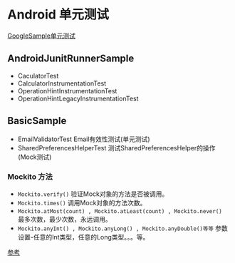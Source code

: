 # Android 单元测试

[GoogleSample单元测试](https://github.com/googlesamples/android-testing/)

## AndroidJunitRunnerSample

- CaculatorTest 
- CalculatorInstrumentationTest
- OperationHintInstrumentationTest
- OperationHintLegacyInstrumentationTest

## BasicSample

- EmailValidatorTest Email有效性测试(单元测试)
- SharedPreferencesHelperTest 测试SharedPreferencesHelper的操作(Mock测试)

### Mockito 方法

- `Mockito.verify()` 验证Mock对象的方法是否被调用。
- `Mockito.times()` 调用Mock对象的方法次数。
- `Mockito.atMost(count) , Mockito.atLeast(count) , Mockito.never() ` 最多次数，最少次数，永远调用。
- `Mockito.anyInt() , Mockito.anyLong() , Mockito.anyDouble()等等` 参数设置-任意的Int类型，任意的Long类型。。。等。

[参考](http://www.jianshu.com/p/6334d1e2babf)

